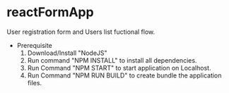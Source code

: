 # reactFormApp
User registration form and Users list fuctional flow.

- Prerequisite
    1. Download/Install "NodeJS"
	2. Run command "NPM INSTALL" to install all dependencies.
	3. Run Command "NPM START" to start application on Localhost.
	4. Run Command "NPM RUN BUILD" to create bundle the application files.
	
